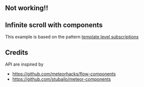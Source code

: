 

## Not working!! ##



## Infinite scroll with components ##

This example is based
on the pattern [template level subscriptions](https://www.discovermeteor.com/blog/template-level-subscriptions/)


## Credits ##

API are inspired by

* https://github.com/meteorhacks/flow-components
* https://github.com/stubailo/meteor-components
